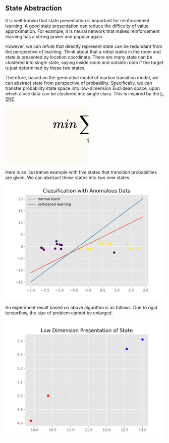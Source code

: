 ## State Abstraction

It is well-known that state presentation is important for reinforcement learning. A good state presentation can reduce the  difficulty of value approximation. For example, it is neural network that makes reinforcement learning has a strong power and popular again.

However, we can refute that directly represent state can be redundant from the perspective of learning. Think about that a robot walks in the room and state is presented by location coordinate. There are many state can be clustered into single state, saying inside room and outside room if the target is just determined by these two states. 

Therefore, based on the generative model of markov transition model, we can abstract state from perspective of probability. Specifically, we can transfer probability state space into low-dimension Euclidean space, upon which close data can be clustered into single class. This is inspired by the [t-SNE](http://www.jmlr.org/papers/volume9/vandermaaten08a/vandermaaten08a.pdf).

![Loss Function](https://github.com/liziniu/Reinforcement-Learning/blob/master/Abstraction/img/Loss%20Function.png)

Here is an illustrative example with five states that transition probabilities are given. We can abstract these states into two new states.
![State Abstraction](https://github.com/liziniu/Reinforcement-Learning/blob/master/lunarlander/pic/example.png)

An experiment result based on above algorithm is as follows. Due to rigid tensorflow, the size of problem cannot be enlarged.

![Experiment Result](https://github.com/liziniu/Reinforcement-Learning/blob/master/Abstraction/img/Result.png)
